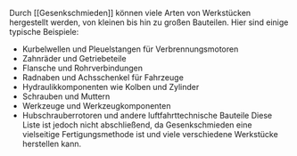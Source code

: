 
 Durch [[Gesenkschmieden]] können viele Arten von Werkstücken hergestellt werden, von kleinen bis hin zu großen Bauteilen. Hier sind einige typische Beispiele:
  - Kurbelwellen und Pleuelstangen für Verbrennungsmotoren
  - Zahnräder und Getriebeteile
  - Flansche und Rohrverbindungen
  - Radnaben und Achsschenkel für Fahrzeuge
  - Hydraulikkomponenten wie Kolben und Zylinder
  -   Schrauben und Muttern
  -   Werkzeuge und Werkzeugkomponenten
  -   Hubschrauberrotoren und andere luftfahrttechnische Bauteile
	Diese Liste ist jedoch nicht abschließend, da Gesenkschmieden eine vielseitige Fertigungsmethode ist und viele verschiedene Werkstücke herstellen kann.